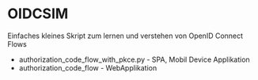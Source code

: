 # OIDCSIM

Einfaches kleines Skript zum lernen und verstehen von OpenID Connect Flows

* authorization_code_flow_with_pkce.py - SPA, Mobil Device Applikation
* authorization_code_flow - WebApplikation

